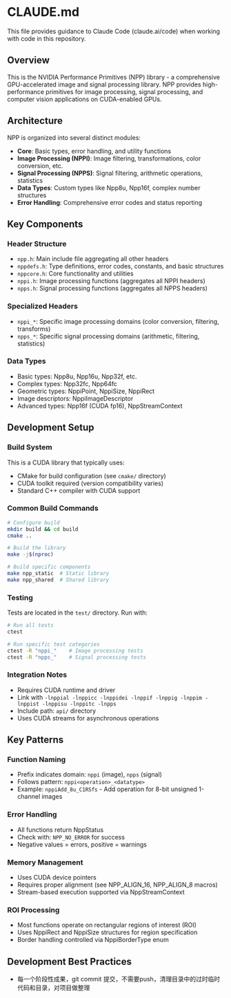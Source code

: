 # CLAUDE.md

This file provides guidance to Claude Code (claude.ai/code) when working with code in this repository.

## Overview
This is the NVIDIA Performance Primitives (NPP) library - a comprehensive GPU-accelerated image and signal processing library. NPP provides high-performance primitives for image processing, signal processing, and computer vision applications on CUDA-enabled GPUs.

## Architecture
NPP is organized into several distinct modules:
- **Core**: Basic types, error handling, and utility functions
- **Image Processing (NPPI)**: Image filtering, transformations, color conversion, etc.
- **Signal Processing (NPPS)**: Signal filtering, arithmetic operations, statistics
- **Data Types**: Custom types like Npp8u, Npp16f, complex number structures
- **Error Handling**: Comprehensive error codes and status reporting

## Key Components

### Header Structure
- `npp.h`: Main include file aggregating all other headers
- `nppdefs.h`: Type definitions, error codes, constants, and basic structures
- `nppcore.h`: Core functionality and utilities
- `nppi.h`: Image processing functions (aggregates all NPPI headers)
- `npps.h`: Signal processing functions (aggregates all NPPS headers)

### Specialized Headers
- `nppi_*`: Specific image processing domains (color conversion, filtering, transforms)
- `npps_*`: Specific signal processing domains (arithmetic, filtering, statistics)

### Data Types
- Basic types: Npp8u, Npp16u, Npp32f, etc.
- Complex types: Npp32fc, Npp64fc
- Geometric types: NppiPoint, NppiSize, NppiRect
- Image descriptors: NppiImageDescriptor
- Advanced types: Npp16f (CUDA fp16), NppStreamContext

## Development Setup

### Build System
This is a CUDA library that typically uses:
- CMake for build configuration (see `cmake/` directory)
- CUDA toolkit required (version compatibility varies)
- Standard C++ compiler with CUDA support

### Common Build Commands
```bash
# Configure build
mkdir build && cd build
cmake ..

# Build the library
make -j$(nproc)

# Build specific components
make npp_static  # Static library
make npp_shared  # Shared library
```

### Testing
Tests are located in the `test/` directory. Run with:
```bash
# Run all tests
ctest

# Run specific test categories
ctest -R "nppi_"    # Image processing tests
ctest -R "npps_"    # Signal processing tests
```

### Integration Notes
- Requires CUDA runtime and driver
- Link with `-lnppial -lnppicc -lnppidei -lnppif -lnppig -lnppim -lnppist -lnppisu -lnppitc -lnpps`
- Include path: `api/` directory
- Uses CUDA streams for asynchronous operations

## Key Patterns

### Function Naming
- Prefix indicates domain: `nppi` (image), `npps` (signal)
- Follows pattern: `nppi<operation>_<datatype>`
- Example: `nppiAdd_8u_C1RSfs` - Add operation for 8-bit unsigned 1-channel images

### Error Handling
- All functions return NppStatus
- Check with: `NPP_NO_ERROR` for success
- Negative values = errors, positive = warnings

### Memory Management
- Uses CUDA device pointers
- Requires proper alignment (see NPP_ALIGN_16, NPP_ALIGN_8 macros)
- Stream-based execution supported via NppStreamContext

### ROI Processing
- Most functions operate on rectangular regions of interest (ROI)
- Uses NppiRect and NppiSize structures for region specification
- Border handling controlled via NppiBorderType enum


## Development Best Practices
- 每一个阶段性成果，git commit 提交，不需要push，清理目录中的过时临时代码和目录，对项目做整理